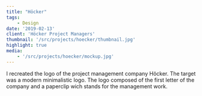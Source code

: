 ```yaml
---
title: "Höcker"
tags: 
    - Design
date: '2019-02-13'
client: 'Höcker Project Managers'
thumbnail: '/src/projects/hoecker/thumbnail.jpg'
highlight: true
media:
    - '/src/projects/hoecker/mockup.jpg'
---
```


I recreated the logo of the project management company Höcker. The target was a modern minimalistic logo. The logo composed of the first letter of the company and a paperclip wich stands for the management work.